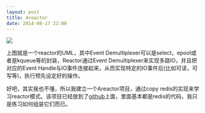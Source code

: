 ```yaml
--- 
layout: post
title: Areactor
date: 2014-08-17 22:00
--- 
```


![](http://www.ashliu.com:8080/uploads/41905reactor.jpg)

上图就是一个reactor的UML，其中Event Demultiplexer可以是select，epool或者是kqueue等的封装，Reactor通过Event Demultiplexer来实现多路IO，并且把对应的Event Handle与IO事件连接起来，从而实现特定的IO事件后(比如可读，可写等)，执行预先设定好的操作。

好吧，其实我也不懂，所以我建立一个Areactor项目，通过copy redis的实现来学习reactor模式。该项目已经放到了[github](https://github.com/ash-liu/Areactor)上面，里面基本都是redis的代码，我只是练习如何组装它们而已。